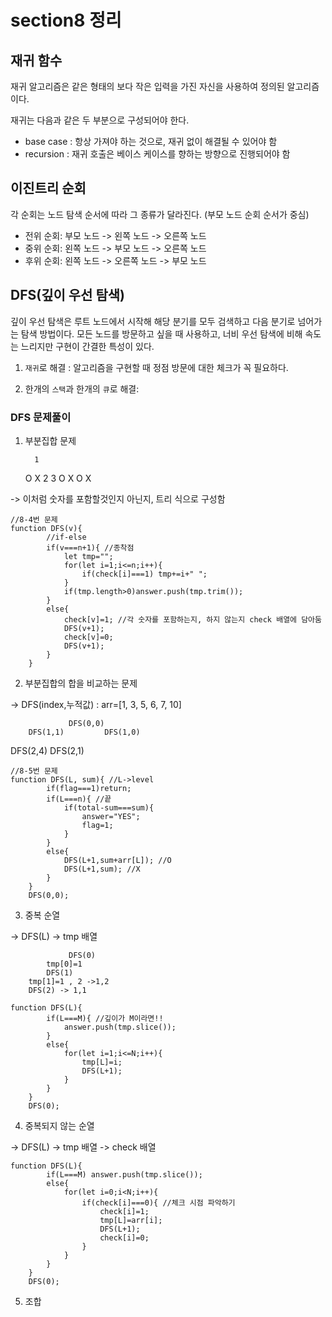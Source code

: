 # section8 정리

## 재귀 함수

재귀 알고리즘은 같은 형태의 보다 작은 입력을 가진 자신을 사용하여 정의된 알고리즘이다.

재귀는 다음과 같은 두 부분으로 구성되어야 한다. 
- base case : 항상 가져야 하는 것으로, 재귀 없이 해결될 수 있어야 함
- recursion : 재귀 호출은 베이스 케이스를 향하는 방향으로 진행되어야 함

## 이진트리 순회

각 순회는 노드 탐색 순서에 따라 그 종류가 달라진다. (부모 노드 순회 순서가 중심)

- 전위 순회: 부모 노드 -> 왼쪽 노드 -> 오른쪽 노드
- 중위 순회: 왼쪽 노드 -> 부모 노드 -> 오른쪽 노드
- 후위 순회: 왼쪽 노드 -> 오른쪽 노드 -> 부모 노드

## DFS(깊이 우선 탐색)

깊이 우선 탐색은 루트 노드에서 시작해 해당 분기를 모두 검색하고 다음 분기로 넘어가는 탐색 방법이다. 모든 노드를 방문하고 싶을 때 사용하고, 너비 우선 탐색에 비해 속도는 느리지만 구현이 간결한 특성이 있다. 

1) `재귀`로 해결 : 알고리즘을 구현할 때 정점 방문에 대한 체크가 꼭 필요하다.

2) 한개의 `스택`과 한개의 `큐`로 해결:

### DFS 문제풀이

1. 부분집합 문제

         1     
     O       X 
  2     3
 O X   O X

-> 이처럼 숫자를 포함할것인지 아닌지, 트리 식으로 구성함
```JS
//8-4번 문제
function DFS(v){
        //if-else
        if(v===n+1){ //종착점
            let tmp="";
            for(let i=1;i<=n;i++){
                if(check[i]===1) tmp+=i+" ";
            }
            if(tmp.length>0)answer.push(tmp.trim());
        }
        else{
            check[v]=1; //각 숫자를 포함하는지, 하지 않는지 check 배열에 담아둠
            DFS(v+1);
            check[v]=0;
            DFS(v+1);
        }
    }
```

2. 부분집합의 합을 비교하는 문제

-> DFS(index,누적값) : arr=[1, 3, 5, 6, 7, 10]

                 DFS(0,0)
        DFS(1,1)         DFS(1,0)
  DFS(2,4)    DFS(2,1)


```JS
//8-5번 문제
function DFS(L, sum){ //L->level
        if(flag===1)return;
        if(L===n){ //끝
            if(total-sum===sum){
                answer="YES";
                flag=1;
            }
        }
        else{
            DFS(L+1,sum+arr[L]); //O
            DFS(L+1,sum); //X
        }
    }
    DFS(0,0);
```

3. 중복 순열

-> DFS(L) 
-> tmp 배열

                 DFS(0)
            tmp[0]=1
            DFS(1)
        tmp[1]=1 , 2 ->1,2
        DFS(2) -> 1,1

```JS
function DFS(L){
        if(L===M){ //깊이가 M이라면!!
            answer.push(tmp.slice());
        }
        else{
            for(let i=1;i<=N;i++){
                tmp[L]=i;
                DFS(L+1);
            }
        }
    }
    DFS(0);
```

4. 중복되지 않는 순열

-> DFS(L)
-> tmp 배열
-> check 배열
```JS
function DFS(L){
        if(L===M) answer.push(tmp.slice());
        else{
            for(let i=0;i<N;i++){
                if(check[i]===0){ //체크 시점 파악하기
                    check[i]=1;
                    tmp[L]=arr[i];
                    DFS(L+1);
                    check[i]=0;
                }
            }
        }
    }
    DFS(0);
```

5. 조합


